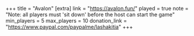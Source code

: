 +++
title = "Avalon"
[extra]
link = "https://avalon.fun/"
played = true
note = "Note: all players must 'sit down' before the host can start the game"
min_players = 5
max_players = 10
donation_link = "https://www.paypal.com/paypalme/lashakitia"
+++
